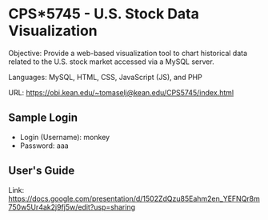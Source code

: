 # CPS*5745 - U.S. Stock Data Visualization
Objective: Provide a web-based visualization tool to chart historical data related to the U.S. stock market accessed via a MySQL server.

Languages: MySQL, HTML, CSS, JavaScript (JS), and PHP

URL: https://obi.kean.edu/~tomaselj@kean.edu/CPS5745/index.html

## Sample Login
- Login (Username): monkey
- Password: aaa

## User's Guide
Link: https://docs.google.com/presentation/d/1502ZdQzu85Eahm2en_YEFNQr8m750w5Ur4ak2j9fj5w/edit?usp=sharing
